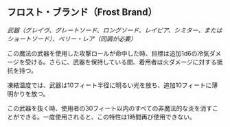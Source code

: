 ## フロスト・ブランド（Frost Brand）
*武器（グレイヴ、グレートソード、ロングソード、レイピア、シミター、またはショートソード）、ベリー・レア（同調が必要）*

この魔法の武器を使用した攻撃ロールが命中した時、目標は追加1d6の冷気ダメージを受ける。さらに、武器を保持している間、着用者は火ダメージに対する抵抗を持つ。

凍結温度では、武器は10フィート半径に明るい光を放ち、追加10フィートに薄明かりを放つ。

この武器を抜く時、使用者の30フィート以内のすべての非魔法的な炎を消すことができる。一度使用されると、この特性は1時間再び使用できない。